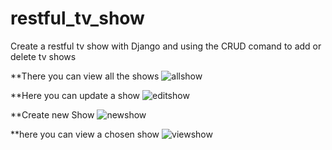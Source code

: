 # restful_tv_show
Create a restful tv show with Django and using the CRUD comand to add or delete tv shows

**There you can view all the shows
![allshow](https://user-images.githubusercontent.com/42518969/125699266-835ec6e1-38f1-4533-beed-187c8712fec7.gif)

**Here you can update a show
![editshow](https://user-images.githubusercontent.com/42518969/125699321-3c1a9601-77f9-4c34-96f8-6dc72f17c36d.gif)

**Create new Show
![newshow](https://user-images.githubusercontent.com/42518969/125699326-760572ef-0b5d-41f6-af8e-25d1143e6523.gif)

**here you can view a chosen show
![viewshow](https://user-images.githubusercontent.com/42518969/125699337-0461f830-9093-40aa-926c-c2997a39be90.gif)
